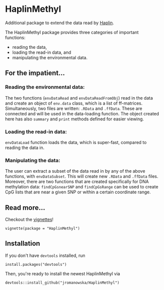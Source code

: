 # HaplinMethyl

Additional package to extend the data read by [Haplin](https://cran.r-project.org/package=Haplin).

The HaplinMethyl package provides three categories of important functions:

- reading the data,
- loading the read-in data, and
- manipulating the environmental data.

## For the impatient...

### Reading the environmental data:

The two functions (`envDataRead` and `envDataReadFromObj`) read in
the data and create an object of `env.data` class, which is
a list of ff-matrices. Simultaneously, two files are written: `.RData`
and `.ffData`. These are connected and will be used in the data-loading
function. The object created here has also `summary` and `print`
methods defined for easier viewing.

### Loading the read-in data:

`envDataLoad` function loads the data, which is super-fast, compared to
reading the data in.

### Manipulating the data:

The user can extract a subset of the data read in by any of the above
functions, with `envDataSubset`. This will create new `.RData` and
`.ffData` files. Moreover, there are two functions that are created
specifically for DNA methylation data: `findCpGsnearSNP` and
`findCpGsRange` can be used to create CpG lists that are near a given
SNP or within a certain coordinate range.

## Read more...

Checkout the [vignettes](articles/index.html)!

```{r}
vignette(package = "HaplinMethyl")
```

## Installation

If you don't have `devtools` installed, run

```{r}
install.packages("devtools")
```

Then, you're ready to install the newest HaplinMethyl via

```{r}
devtools::install_github("jromanowska/HaplinMethyl")
```

